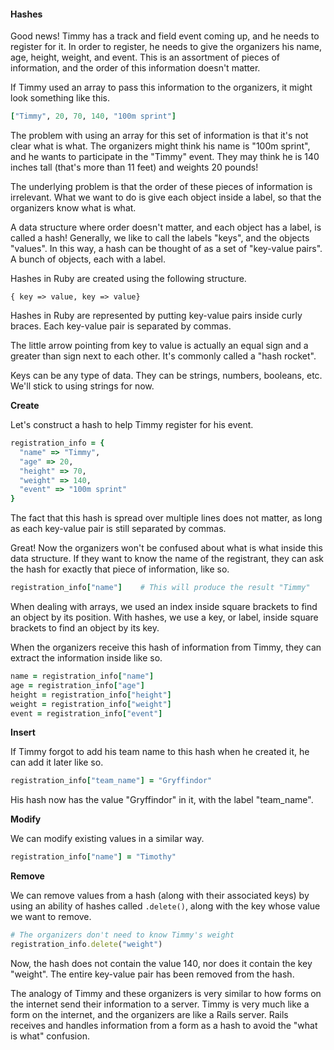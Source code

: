 #### Hashes

Good news! Timmy has a track and field event coming up, and he needs to register for it.
In order to register, he needs to give the organizers his name, age, height, weight,
and event. This is an assortment of pieces of information, and the order of this
information doesn't matter.

If Timmy used an array to pass this information to the organizers, it might look
something like this.

```ruby
["Timmy", 20, 70, 140, "100m sprint"]
```

The problem with using an array for this set of information is that it's not
clear what is what. The organizers might think his name is "100m sprint", and he
wants to participate in the "Timmy" event. They may think he is 140 inches tall (that's
more than 11 feet) and weights 20 pounds!

The underlying problem is that the order of these pieces of information is irrelevant.
What we want to do is give each object inside a label, so that the organizers know what
is what.

A data structure where order doesn't matter, and each object has a label, is
called a hash! Generally, we like to call the labels "keys", and the objects "values".
In this way, a hash can be thought of as a set of "key-value pairs". A bunch of objects,
each with a label.

Hashes in Ruby are created using the following structure.

```
{ key => value, key => value}
```

Hashes in Ruby are represented by putting key-value pairs inside curly braces. Each
key-value pair is separated by commas.

The little arrow pointing from key to value is actually an equal sign and a
greater than sign next to each other. It's commonly called a "hash rocket".

Keys can be any type of data. They can be strings, numbers, booleans, etc. We'll
stick to using strings for now.

**Create**

Let's construct a hash to help Timmy register for his event.

```ruby
registration_info = {
  "name" => "Timmy",
  "age" => 20,
  "height" => 70,
  "weight" => 140,
  "event" => "100m sprint"
}
```

The fact that this hash is spread over multiple lines does not matter, as long as each
key-value pair is still separated by commas.

Great! Now the organizers won't be confused about what is what inside this data
structure. If they want to know the name of the registrant, they can ask the hash for
exactly that piece of information, like so.

```ruby
registration_info["name"]    # This will produce the result "Timmy"
```

When dealing with arrays, we used an index inside square brackets to find an object by
its position. With hashes, we use a key, or label, inside square brackets to find an
object by its key.

When the organizers receive this hash of information from Timmy, they can extract the
information inside like so.

```ruby
name = registration_info["name"]
age = registration_info["age"]
height = registration_info["height"]
weight = registration_info["weight"]
event = registration_info["event"]
```

**Insert**

If Timmy forgot to add his team name to this hash when he created it, he can
add it later like so.

```ruby
registration_info["team_name"] = "Gryffindor"
```

His hash now has the value "Gryffindor" in it, with the label "team_name".

**Modify**

We can modify existing values in a similar way.

```ruby
registration_info["name"] = "Timothy"
```

**Remove**

We can remove values from a hash (along with their associated keys) by using
an ability of hashes called `.delete()`, along with the key whose value we want
to remove.

```ruby
# The organizers don't need to know Timmy's weight
registration_info.delete("weight")
```

Now, the hash does not contain the value 140, nor does it contain the key "weight".
The entire key-value pair has been removed from the hash.

The analogy of Timmy and these organizers is very similar to how forms on the internet
send their information to a server. Timmy is very much like a form on the internet,
and the organizers are like a Rails server. Rails receives and handles information
from a form as a hash to avoid the "what is what" confusion.
